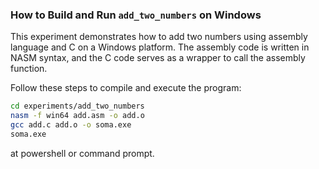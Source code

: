 ### How to Build and Run `add_two_numbers` on Windows

This experiment demonstrates how to add two numbers using assembly language and C on a Windows platform. The assembly code is written in NASM syntax, and the C code serves as a wrapper to call the assembly function.

Follow these steps to compile and execute the program:

```bash
cd experiments/add_two_numbers
nasm -f win64 add.asm -o add.o
gcc add.c add.o -o soma.exe
soma.exe
```
at powershell or command prompt.
